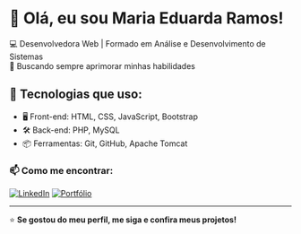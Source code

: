 # 👋 Olá, eu sou Maria Eduarda Ramos!

💻 Desenvolvedora Web | Formado em Análise e Desenvolvimento de Sistemas   
🎯 Buscando sempre aprimorar minhas habilidades  

## 🚀 Tecnologias que uso:
- 🖥️ Front-end: HTML, CSS, JavaScript, Bootstrap  
- 🛠️ Back-end: PHP, MySQL  
- 📦 Ferramentas: Git, GitHub, Apache Tomcat  

### 📫 Como me encontrar:
[![LinkedIn](https://img.shields.io/badge/LinkedIn-0077B5?style=for-the-badge&logo=linkedin&logoColor=white)](https://www.linkedin.com/in/maria-eduarda-ramos-001b16191/)   [![Portfólio](https://img.shields.io/badge/Portfólio-ff4d00?style=for-the-badge&logo=wordpress&logoColor=white)](https://eduardaramos.tech/)



---
⭐ **Se gostou do meu perfil, me siga e confira meus projetos!**

